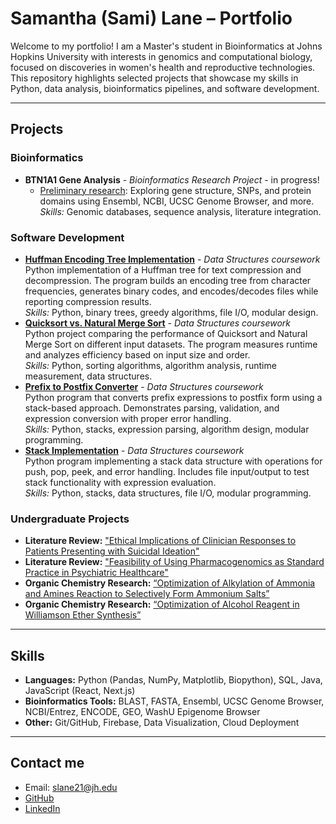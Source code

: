 # Samantha (Sami) Lane – Portfolio

Welcome to my portfolio! I am a Master's student in Bioinformatics at Johns Hopkins University with interests in genomics and computational biology, focused on discoveries in women's health and reproductive technologies. This repository highlights selected projects that showcase my skills in Python, data analysis, bioinformatics pipelines, and software development.  

---

## Projects

### Bioinformatics
- **BTN1A1 Gene Analysis** - *Bioinformatics Research Project* - in progress!
  - [Preliminary research](https://github.com/splane00/bioinfo_projects/blob/main/BTN1A1%20Preliminary%20Analysis.pdf): Exploring gene structure, SNPs, and protein domains using Ensembl, NCBI, UCSC Genome Browser, and more.
  *Skills:* Genomic databases, sequence analysis, literature integration.

### Software Development  
- [**Huffman Encoding Tree Implementation**](https://github.com/splane00/data-struc-3) - *Data Structures coursework*  
  Python implementation of a Huffman tree for text compression and decompression. The program builds an encoding tree from character frequencies, generates binary codes, and encodes/decodes files while reporting compression results.  
  *Skills:* Python, binary trees, greedy algorithms, file I/O, modular design.
- [**Quicksort vs. Natural Merge Sort**](https://github.com/splane00/data-struc-4) - *Data Structures coursework*  
  Python project comparing the performance of Quicksort and Natural Merge Sort on different input datasets. The program measures runtime and analyzes efficiency based on input size and order.  
  *Skills:* Python, sorting algorithms, algorithm analysis, runtime measurement, data structures.
- [**Prefix to Postfix Converter**](https://github.com/splane00/data-struc-1) - *Data Structures coursework*  
  Python program that converts prefix expressions to postfix form using a stack-based approach. Demonstrates parsing, validation, and expression conversion with proper error handling.  
  *Skills:* Python, stacks, expression parsing, algorithm design, modular programming.  
- [**Stack Implementation**](https://github.com/splane00/data-struc-2) - *Data Structures coursework*  
  Python program implementing a stack data structure with operations for push, pop, peek, and error handling. Includes file input/output to test stack functionality with expression evaluation.  
*Skills:* Python, stacks, data structures, file I/O, modular programming.  

### Undergraduate Projects
- **Literature Review:** ["Ethical Implications of Clinician Responses to Patients Presenting with Suicidal Ideation"](https://github.com/splane00/undergrad/blob/main/BHUM%20Lit%20Review.pdf)
- **Literature Review:** ["Feasibility of Using Pharmacogenomics as Standard Practice in Psychiatric Healthcare"](https://github.com/splane00/undergrad/blob/main/Feasibility_of_Using_Pharmacogenomics_in_Psychiatric_Healthcare_APA.pdf)
- **Organic Chemistry Research:** [“Optimization of Alkylation of Ammonia and Amines Reaction to Selectively Form Ammonium Salts”](https://github.com/splane00/undergrad/blob/main/Optimization%20of%20Alkylation%20OCII.pdf)
- **Organic Chemistry Research:** [“Optimization of Alcohol Reagent in Williamson Ether Synthesis”](https://github.com/splane00/undergrad/blob/main/Williamson%20Ether%20Synthesis%20OCII.pdf)

---

## Skills
- **Languages:** Python (Pandas, NumPy, Matplotlib, Biopython), SQL, Java, JavaScript (React, Next.js)  
- **Bioinformatics Tools:** BLAST, FASTA, Ensembl, UCSC Genome Browser, NCBI/Entrez, ENCODE, GEO, WashU Epigenome Browser  
- **Other:** Git/GitHub, Firebase, Data Visualization, Cloud Deployment

---

## Contact me
- Email: slane21@jh.edu  
- [GitHub](https://github.com/splane00)   
- [LinkedIn](https://www.linkedin.com/in/samantha-lane-917771155/)  
